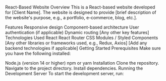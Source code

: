 React-Based Website
Overview
This is a React-based website developed for [Client Name]. The website is designed to provide [brief description of the website's purpose, e.g., a portfolio, e-commerce, blog, etc.].

Features
Responsive design
Component-based architecture
User authentication (if applicable)
Dynamic routing
[Any other key features]
Technologies Used
React
React Router
CSS Modules / Styled Components
[Any other libraries or frameworks used, e.g., Redux, Axios]
[Add any backend technologies if applicable]
Getting Started
Prerequisites
Make sure you have the following installed:

Node.js (version 14 or higher)
npm or yarn
Installation
Clone the repository.
Navigate to the project directory.
Install dependencies.
Running the Development Server
To start the development server, run:
